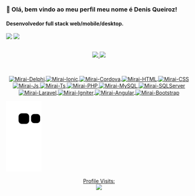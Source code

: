 ### 👋 Olá, bem vindo ao meu perfil meu nome é Denis Queiroz!
#### Desenvolvedor full stack web/mobile/desktop.

<div>
  <a href="https://www.linkedin.com/in/denis-lmqueiroz/" target="_blank"><img src="https://img.shields.io/badge/-LinkedIn-%230077B5?style=for-the-badge&logo=linkedin&logoColor=white" target="_blank"></a>
  <a href="https://instagram.com/denis.lmq" target="_blank"><img src="https://img.shields.io/badge/-Instagram-%23E4405F?style=for-the-badge&logo=instagram&logoColor=white" target="_blank"></a>
</div>

<br>

<div style="display: inline_block;">
  <p align="center">
    <a href="https://github.com/mirai-sp">
    <img height="150em" src="https://github-readme-stats.vercel.app/api?username=mirai-sp&show_icons=true&theme=tokyonight&include_all_commits=true&count_private=true"/>
    <img height="150em" src="https://github-readme-stats.vercel.app/api/top-langs/?username=mirai-sp&layout=compact&langs_count=7&theme=tokyonight"/>
  </p>
</div>

<br>

<div>
  <p align="center">
    <img align="center" alt="Mirai-Delphi" src="https://img.shields.io/badge/Delphi-B22222?style=for-the-badge&logo=delphi&logoColor=white">
    <img align="center" alt="Mirai-Ionic" src="https://img.shields.io/badge/Ionic-3880FF?style=for-the-badge&logo=ionic&logoColor=white">
    <img align="center" alt="Mirai-Cordova" src="https://img.shields.io/badge/Cordova-35434F?style=for-the-badge&logo=apache-cordova&logoColor=E8E8E8">
    <img align="center" alt="Mirai-HTML" src="https://img.shields.io/badge/HTML-239120?style=for-the-badge&logo=html5&logoColor=white">
    <img align="center" alt="Mirai-CSS" src="https://img.shields.io/badge/CSS-239120?&style=for-the-badge&logo=css3&logoColor=white">
    <img align="center" alt="Mirai-Js" src="https://img.shields.io/badge/JavaScript-F7DF1E?style=for-the-badge&logo=javascript&logoColor=black">
    <img align="center" alt="Mirai-Ts" src="https://img.shields.io/badge/TypeScript-007ACC?style=for-the-badge&logo=typescript&logoColor=white">
    <img align="center" alt="Mirai-PHP" src="https://img.shields.io/badge/PHP-777BB4?style=for-the-badge&logo=php&logoColor=white">
    <img align="center" alt="Mirai-MySQL" src="https://img.shields.io/badge/MySQL-00000F?style=for-the-badge&logo=mysql&logoColor=white">
    <img align="center" alt="Mirai-SQLServer" src="https://img.shields.io/badge/Microsoft%20SQL%20Server-CC2927?style=for-the-badge&logo=microsoft%20sql%20server&logoColor=white">
    <img align="center" alt="Mirai-Laravel" src="https://img.shields.io/badge/Laravel-FF2D20?style=for-the-badge&logo=laravel&logoColor=white">
    <img align="center" alt="Mirai-Igniter" src="https://img.shields.io/badge/Codeigniter-EF4223?style=for-the-badge&logo=codeigniter&logoColor=white">
    <img align="center" alt="Mirai-Angular" src="https://img.shields.io/badge/Angular-DD0031?style=for-the-badge&logo=angular&logoColor=white">
    <img align="center" alt="Mirai-Bootstrap" src="https://img.shields.io/badge/Bootstrap-563D7C?style=for-the-badge&logo=bootstrap&logoColor=white">
  </p>
</div>

![Snake animation](https://github.com/mirai-sp/profile/blob/output/github-contribution-grid-snake.svg)

<p align="center">
  Profile Visits:
  <br/>
  <img src="https://profile-counter.glitch.me/mirai-sp/count.svg">
</p>
